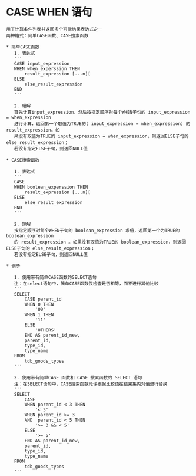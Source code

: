 # CASE WHEN 语句    用于计算条件列表并返回多个可能结果表达式之一    两种格式：简单CASE函数、CASE搜索函数    * 简单CASE函数       1. 表达式       '''       CASE input_expression       WHEN when_experssion THEN           result_expression [...n][       ELSE           else_result_expression       END       '''       2. 理解       首先计算input_expression，然后按指定顺序对每个WHEN子句的 input_expression = when_expression       进行计算，返回第一个取值为TRUE的( input_expression = when_expression) 的 result_expression。如       果没有取值为TRUE的 input_expression = when_expression，则返回ELSE子句的 else_result_expression；       若没有指定ELSE子句，则返回NULL值    * CASE搜索函数       1. 表达式       '''       CASE       WHEN boolean_experssion THEN           result_expression [...n][       ELSE           else_result_expression       END       '''       2. 理解       按指定顺序对每个WHEN子句的 boolean_expression 求值，返回第一个为TRUE的 boolean_expression       的 result_expression 。如果没有取值为TRUE的 boolean_expression，则返回ELSE子句的 else_result_expression；       若没有指定ELSE子句，则返回NULL值    * 例子       1. 使用带有简单CASE函数的SELECT语句       注：在select语句中，简单CASE函数仅检查是否相等，而不进行其他比较       '''       SELECT           CASE parent_id           WHEN 0 THEN               '00'           WHEN 1 THEN               '11'           ELSE               'OTHERS'           END AS parent_id_new,           parent_id,           type_id,           type_name       FROM           tdb_goods_types       '''       2. 使用带有简单CASE 函数和 CASE 搜索函数的 SELECT 语句       注：在SELECT语句中，CASE搜索函数允许根据比较值在结果集内对值进行替换       '''       SELECT           CASE           WHEN parent_id < 3 THEN               '< 3'           WHEN parent_id >= 3           AND  parent_id < 5 THEN               '>= 3 && < 5'           ELSE               '>= 5'           END AS parent_id_new,           parent_id,           type_id,           type_name       FROM           tdb_goods_types       '''